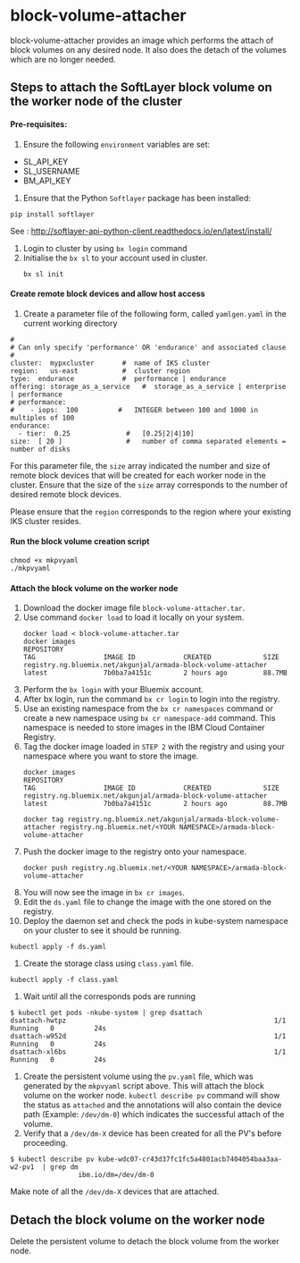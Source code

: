 # block-volume-attacher
block-volume-attacher provides an image which performs the attach of block volumes on any desired node. It also does the detach of the volumes which are no longer needed.

## Steps to attach the SoftLayer block volume on the worker node of the cluster

#### Pre-requisites:
1. Ensure the following `environment` variables are set:
* SL_API_KEY
* SL_USERNAME
* BM_API_KEY
1. Ensure that the Python `Softlayer` package has been installed:
```
pip install softlayer
```
See : http://softlayer-api-python-client.readthedocs.io/en/latest/install/

1. Login to cluster by using `bx login` command
1. Initialise the `bx sl` to your account used in cluster.
	```
	bx sl init
	```
#### Create remote block devices and allow host access
1. Create a parameter file of the following form, called `yamlgen.yaml` in the current working directory
```
#
# Can only specify 'performance' OR 'endurance' and associated clause
#
cluster:  mypxcluster       #  name of IKS cluster
region:   us-east           #  cluster region
type:  endurance            #  performance | endurance
offering: storage_as_a_service   #  storage_as_a_service | enterprise | performance
# performance:
#    - iops:  100          #   INTEGER between 100 and 1000 in multiples of 100
endurance:
  - tier:  0.25              #   [0.25|2|4|10]
size:  [ 20 ]                #   number of comma separated elements = number of disks
```

For this parameter file, the `size` array indicated the number and size
of remote block devices that will be created for each worker node in the cluster.
Ensure that the size of the `size` array corresponds to the number of desired remote block devices.

Please ensure that the `region` corresponds to the region where your existing IKS cluster resides.

#### Run the block volume creation script

```
chmod +x mkpvyaml
./mkpvyaml
```

#### Attach the block volume on the worker node
1. Download the docker image file `block-volume-attacher.tar`.
1. Use command `docker load` to load it locally on your system.
	```
	docker load < block-volume-attacher.tar
	docker images
	REPOSITORY                                                                 TAG                 IMAGE ID            CREATED             SIZE
	registry.ng.bluemix.net/akgunjal/armada-block-volume-attacher   latest              7b0ba7a4151c        2 hours ago         88.7MB
	```
1. Perform the `bx login` with your Bluemix account.
1. After bx login, run the command `bx cr login` to login into the registry.
1. Use an existing namespace from the `bx cr namespaces` command or create a new namespace using `bx cr namespace-add` command. This namespace is needed to store images in the IBM Cloud Container Registry.
1. Tag the docker image loaded in `STEP 2` with the registry and using your namespace where you want to store the image.
	```
	docker images
	REPOSITORY                                                                 TAG                 IMAGE ID            CREATED             SIZE
	registry.ng.bluemix.net/akgunjal/armada-block-volume-attacher   latest              7b0ba7a4151c        2 hours ago         88.7MB

	docker tag registry.ng.bluemix.net/akgunjal/armada-block-volume-attacher registry.ng.bluemix.net/<YOUR NAMESPACE>/armada-block-volume-attacher
	```
1. Push the docker image to the registry onto your namespace. 
	```
	docker push registry.ng.bluemix.net/<YOUR NAMESPACE>/armada-block-volume-attacher
	```
1. You will now see the image in `bx cr images`.
1. Edit the `ds.yaml` file to change the image with the one stored on the registry.
1. Deploy the daemon set and check the pods in kube-system namespace on your cluster to see it should be running.
```
kubectl apply -f ds.yaml
```
1. Create the storage class using `class.yaml` file.
```
kubectl apply -f class.yaml
```
1. Wait until all the corresponds pods are running
```
$ kubectl get pods -nkube-system | grep dsattach
dsattach-hwtpz                                                    1/1       Running   0          24s
dsattach-w952d                                                    1/1       Running   0          24s
dsattach-xl6bs                                                    1/1       Running   0          24s
```
1. Create the persistent volume using the `pv.yaml` file, which was generated by the `mkpvyaml` script above. 
This will attach the block volume on the worker node. 
`kubectl describe pv` command will show the status as `attached` and the annotations will also contain 
the device path (Example: `/dev/dm-0`) which indicates the successful attach of the volume.
1.  Verify that a `/dev/dm-X` device has been created for all the PV's before proceeding.
```
$ kubectl describe pv kube-wdc07-cr43d37fc1fc5a4801acb7404054baa3aa-w2-pv1  | grep dm
                 ibm.io/dm=/dev/dm-0
```

Make note of all the `/dev/dm-X` devices that are attached.

## Detach the block volume on the worker node
Delete the persistent volume to detach the block volume from the worker node.
